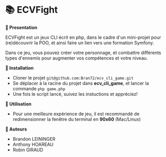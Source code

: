 # :books: ECVFight

**:pencil: Presentation**

ECVFight est un jeux CLI écrit en php, dans le cadre d'un mini-projet pour (re)découvrir la POO, et ainsi faire un lien vers une formation Symfony.

Dans ce jeu, vous pouvez créer votre personnage, et  combattre différents types d'ennemis pour augmenter vos compétences et votre niveau.

**:wrench: Installation**
 - Cloner le projet ```git@github.com:Bran72/ecv_cli_game.git```
 - Se déplacer à la racine du projet dans **ecv_cli_game**, et lancer la commande ``` php game.php ```
 - Une fois le script lancé, suivez les instuctions et appréciez! 
 
**:rocket: Utilisation**

  - Pour une meilleure expérience de jeu, il est recommandé de redimensionner la fenêtre du terminal en **90x60** (Mac/Linux)
 
**:construction_worker: Auteurs**
- Brandon LEININGER
- Anthony HOAREAU
- Robin GIRAUD
